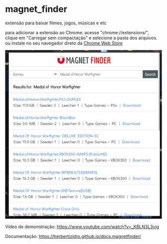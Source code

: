 # magnet_finder
extensão para baixar filmes, jogos, músicas e etc

para adicionar a extensão ao Chrome: acesse "chrome://extensions/", clique em "Carregar sem compactação" e selecione a pasta dos arquivos.
ou instale no seu navegador direto da [Chrome Web Store](https://chrome.google.com/webstore/detail/magnet-finder/gmmdnbmmjmoddokgggkbfehpbfepaman/related?hl=pt-BR&authuser=0)

<img src="https://raw.githubusercontent.com/herbertizidro/magnet_finder/main/print.jpg">

Vídeo de demonstração: https://www.youtube.com/watch?v=_KBLN3L3vig

Documentação: https://herbertizidro.github.io/docs.magnetfinder/
